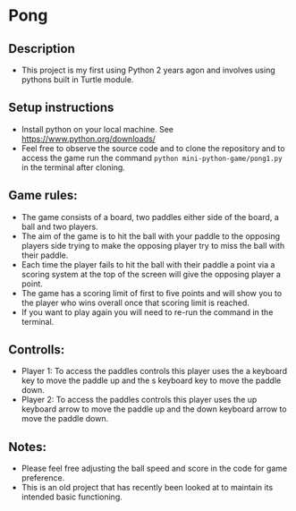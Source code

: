 # Pong 

## Description
- This project is my first using Python 2 years agon and involves using pythons built in Turtle module. 

## Setup instructions
- Install python on your local machine. See https://www.python.org/downloads/ 
- Feel free to observe the source code and to clone the repository and to access the game run the command `python mini-python-game/pong1.py` in the terminal after cloning.

## Game rules:
- The game consists of a board, two paddles either side of the board, a ball and two players.
- The aim of the game is to hit the ball with your paddle to the opposing players side trying to make the opposing player try to miss the ball with their paddle.
- Each time the player fails to hit the ball with their paddle a point via a scoring system at the top of the screen will give the opposing player a point.
- The game has a scoring limit of first to five points and will show you to the player who wins overall once that scoring limit is reached.
- If you want to play again you will need to re-run the command in the terminal.

## Controlls: 
- Player 1: To access the paddles controls this player uses the a keyboard key to move the paddle up and the s keyboard key to move the paddle down.
- Player 2: To access the paddles controls this player uses the up keyboard arrow to move the paddle up and the down keyboard arrow to move the paddle down.

## Notes:
- Please feel free adjusting the ball speed and score in the code for game preference.
- This is an old project that has recently been looked at to maintain its intended basic functioning.
